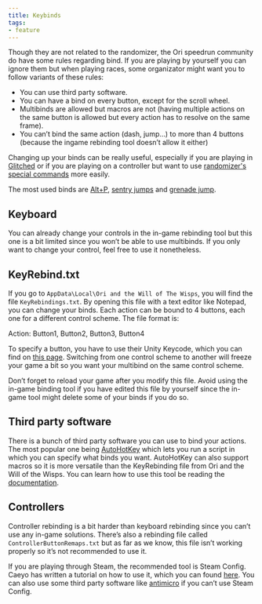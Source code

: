 ```yaml
---
title: Keybinds
tags:
- feature
---
```


Though they are not related to the randomizer, the Ori speedrun community do have some rules regarding bind. If you are playing by yourself you can ignore them but when playing races, some organizator might want you to follow variants of these rules:
* You can use third party software.
* You can have a bind on every button, except for the scroll wheel.
* Multibinds are allowed but macros are not (having multiple actions on the same button is allowed but every action has to resolve on the same frame).
* You can’t bind the same action (dash, jump…) to more than 4 buttons (because the ingame rebinding tool doesn’t allow it either)

Changing up your binds can be really useful, especially if you are playing in [Glitched](https://github.com/sparkle-preference/OriWotwRandomizerClient/wiki/Glitched) or if you are playing on a controller but want to use [randomizer's special commands](https://github.com/sparkle-preference/OriWotwRandomizerClient/wiki/Randomizer's-special-commands) more easily.

The most used binds are [Alt+P](https://github.com/sparkle-preference/OriWotwRandomizerClient/wiki/Randomizer's-special-commands), [sentry jumps](https://github.com/sparkle-preference/OriWotwRandomizerClient/wiki/Sentry-jump) and [grenade jump](https://github.com/sparkle-preference/OriWotwRandomizerClient/wiki/Grenade-jumps).


## Keyboard

You can already change your controls in the in-game rebinding tool but this one is a bit limited since you won’t be able to use multibinds. If you only want to change your control, feel free to use it nonetheless.

## KeyRebind.txt

If you go to `AppData\Local\Ori and the Will of The Wisps`, you will find the file `KeyRebindings.txt`. By opening this file with a text editor like Notepad, you can change your binds.
Each action can be bound to 4 buttons, each one for a different control scheme. The file format is:

Action: Button1, Button2, Button3, Button4

To specify a button, you have to use their Unity Keycode, which you can find on [this page](https://docs.unity3d.com/ScriptReference/KeyCode.html).
Switching from one control scheme to another will freeze your game a bit so you want your multibind on the same control scheme.

Don’t forget to reload your game after you modify this file. Avoid using the in-game binding tool if you have edited this file by yourself since the in-game tool might delete some of your binds if you do so.

## Third party software

There is a bunch of third party software you can use to bind your actions. The most popular one being [AutoHotKey](https://www.autohotkey.com/) which lets you run a script in which you can specify what binds you want. AutoHotKey can also support macros so it is more versatile than the KeyRebinding file from Ori and the Will of the Wisps. You can learn how to use this tool be reading the [documentation](https://www.autohotkey.com/docs/AutoHotkey.htm).

## Controllers

Controller rebinding is a bit harder than keyboard rebinding since you can’t use any in-game solutions. There’s also a rebinding file called `ControllerButtonRemaps.txt` but as far as we know, this file isn’t working properly so it’s not recommended to use it.

If you are playing through Steam, the recommended tool is Steam Config. Caeyo has written a tutorial on how to use it, which you can found [here](https://www.speedrun.com/ori_wotw/guide/qc9ed).
You can also use some third party software like [antimicro](https://github.com/AntiMicro/antimicro/releases/tag/2.23) if you can’t use Steam Config.
